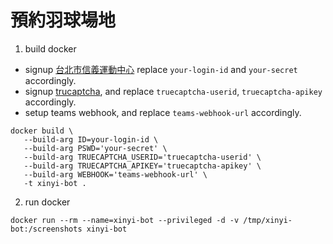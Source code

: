 # 預約羽球場地

1. build docker

* signup [台北市信義運動中心](https://xs.teamxports.com/xs03.aspx?module=login_page&files=login) replace `your-login-id` and `your-secret` accordingly.
* signup [trucaptcha](https://truecaptcha.org/), and replace `truecaptcha-userid`, `truecaptcha-apikey` accordingly.
* setup teams webhook, and replace `teams-webhook-url` accordingly.

```console
docker build \
   --build-arg ID=your-login-id \
   --build-arg PSWD='your-secret' \
   --build-arg TRUECAPTCHA_USERID='truecaptcha-userid' \
   --build-arg TRUECAPTCHA_APIKEY='truecaptcha-apikey' \
   --build-arg WEBHOOK='teams-webhook-url' \
   -t xinyi-bot .
```

2. run docker

```console
docker run --rm --name=xinyi-bot --privileged -d -v /tmp/xinyi-bot:/screenshots xinyi-bot
```
